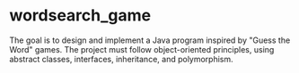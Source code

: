 # wordsearch_game
The goal is to design and implement a Java program inspired by "Guess the Word" games. The project must follow object-oriented principles, using abstract classes, interfaces, inheritance, and polymorphism.
